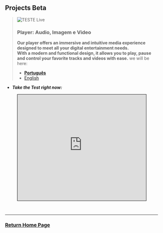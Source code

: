 ## Projects **Beta**

> ![TESTE Live](https://fcasfs-of.cloud-fs.net/Icon/mdpl.png)
> ### Player: Audio, Imagem e Video
> **Our player offers an immersive and intuitive media experience designed to meet all your digital entertainment needs. <br/>With a modern and functional design, it allows you to play, pause and control your favorite tracks and videos with ease.**
> we will be here:
> - [**Português**](https://player.fcasfs-of.cloud-fs.net/)
> - [English](https://player.fcasfs-of.cloud-fs.net/en)

- ***Take the Test right now:***
<figure class="video_container">
  <iframe width="100%" height="350" frameborder="0" scrolling="no" src="https://player.fcasfs-of.cloud-fs.net/en" style="border: 1px solid black"></iframe>
</figure>


<br/>
<hr />

### [Return Home Page](https://fcasfs-of.cloud-fs.net)
<br/><br/>
